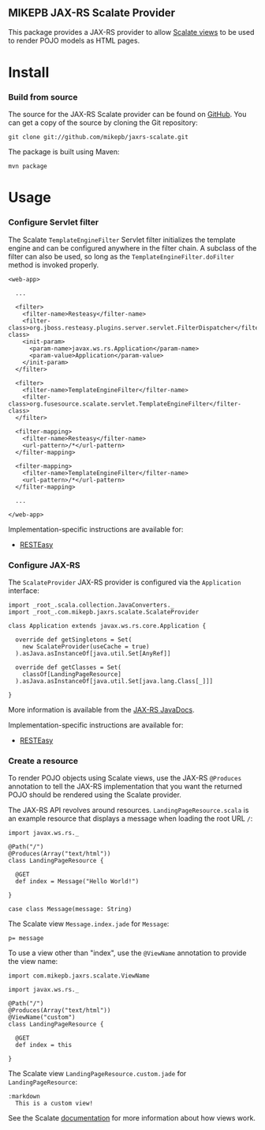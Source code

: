 MIKEPB JAX-RS Scalate Provider
------------------------------

This package provides a JAX-RS provider to allow
[Scalate views](http://scalate.fusesource.org/documentation/user-guide.html#Views)
to be used to render POJO models as HTML pages.

Install
=======

### Build from source

The source for the JAX-RS Scalate provider can be found on
[GitHub](https://github.com/mikepb/jaxrs-scalate). You can get a copy of the
source by cloning the Git repository:

    git clone git://github.com/mikepb/jaxrs-scalate.git

The package is built using Maven:

    mvn package


Usage
=====

### Configure Servlet filter

The Scalate `TemplateEngineFilter` Servlet filter initializes the template
engine and can be configured anywhere in the filter chain. A subclass of the
filter can also be used, so long as the `TemplateEngineFilter.doFilter` method
is invoked properly.

    <web-app>

      ...

      <filter>
        <filter-name>Resteasy</filter-name>
        <filter-class>org.jboss.resteasy.plugins.server.servlet.FilterDispatcher</filter-class>
        <init-param>
          <param-name>javax.ws.rs.Application</param-name>
          <param-value>Application</param-value>
        </init-param>
      </filter>

      <filter>
        <filter-name>TemplateEngineFilter</filter-name>
        <filter-class>org.fusesource.scalate.servlet.TemplateEngineFilter</filter-class>
      </filter>

      <filter-mapping>
        <filter-name>Resteasy</filter-name>
        <url-pattern>/*</url-pattern>
      </filter-mapping>

      <filter-mapping>
        <filter-name>TemplateEngineFilter</filter-name>
        <url-pattern>/*</url-pattern>
      </filter-mapping>

      ...

    </web-app>

Implementation-specific instructions are available for:

- [RESTEasy](http://docs.jboss.org/resteasy/docs/2.0.0.GA/userguide/html/Installation_Configuration.html)


### Configure JAX-RS

The `ScalateProvider` JAX-RS provider is configured via the `Application`
interface:

    import _root_.scala.collection.JavaConverters._
    import _root_.com.mikepb.jaxrs.scalate.ScalateProvider

    class Application extends javax.ws.rs.core.Application {

      override def getSingletons = Set(
        new ScalateProvider(useCache = true)
      ).asJava.asInstanceOf[java.util.Set[AnyRef]]

      override def getClasses = Set(
        classOf[LandingPageResource]
      ).asJava.asInstanceOf[java.util.Set[java.lang.Class[_]]]

    }

More information is available from the
[JAX-RS JavaDocs](http://jsr311.java.net/nonav/releases/1.1/javax/ws/rs/core/Application.html).

Implementation-specific instructions are available for:

- [RESTEasy](http://docs.jboss.org/resteasy/docs/2.0.0.GA/userguide/html/Installation_Configuration.html#javax.ws.rs.core.Application)


### Create a resource

To render POJO objects using Scalate views, use the JAX-RS `@Produces`
annotation to tell the JAX-RS implementation that you want the returned POJO
should be rendered using the Scalate provider.

The JAX-RS API revolves around resources. `LandingPageResource.scala` is an
example resource that displays a message when loading the root URL `/`:

    import javax.ws.rs._

    @Path("/")
    @Produces(Array("text/html"))
    class LandingPageResource {

      @GET
      def index = Message("Hello World!")

    }

    case class Message(message: String)

The Scalate view `Message.index.jade` for `Message`:

    p= message

To use a view other than "index", use the `@ViewName` annotation to provide
the view name:

    import com.mikepb.jaxrs.scalate.ViewName

    import javax.ws.rs._

    @Path("/")
    @Produces(Array("text/html"))
    @ViewName("custom")
    class LandingPageResource {

      @GET
      def index = this

    }

The Scalate view `LandingPageResource.custom.jade` for `LandingPageResource`:

    :markdown
      This is a custom view!

See the Scalate
[documentation](http://scalate.fusesource.org/documentation/user-guide.html#Views)
for more information about how views work.
